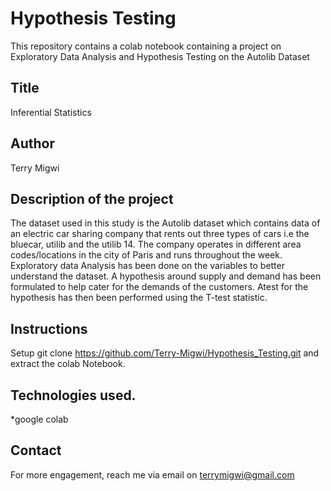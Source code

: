 # Hypothesis Testing
This repository contains a colab notebook containing a project on Exploratory Data Analysis and Hypothesis Testing on the Autolib Dataset

## Title 

Inferential Statistics

## Author

Terry Migwi

## Description of the project

The dataset used in this study is the Autolib dataset which contains data of an electric car sharing company that rents out three types of cars i.e the bluecar, utilib and the utilib 14. The company operates in different area codes/locations in the city of Paris and runs throughout the week. Exploratory data Analysis has been done on the variables to better understand the dataset. A hypothesis around supply and demand has been formulated to help cater for the demands of the customers. Atest for the hypothesis has then been performed using the T-test statistic.

## Instructions

Setup git clone https://github.com/Terry-Migwi/Hypothesis_Testing.git and extract the colab Notebook.

## Technologies used.

*google colab

## Contact
For more engagement, reach me via email on terrymigwi@gmail.com

